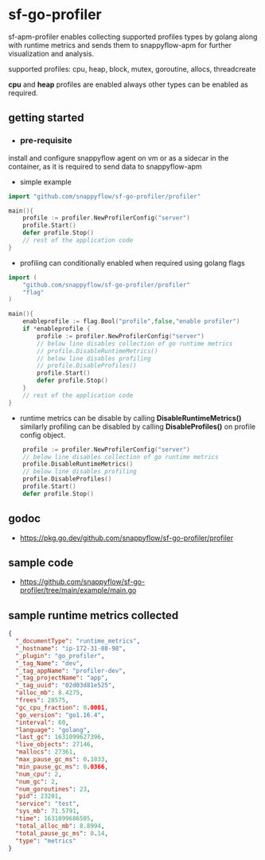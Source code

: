 # sf-go-profiler

sf-apm-profiler enables collecting supported profiles types by golang along with runtime metrics
and sends them to snappyflow-apm for further visualization and analysis.

supported profiles: cpu, heap, block, mutex, goroutine, allocs, threadcreate

**cpu** and **heap** profiles are enabled always other types can be enabled as required.

## getting started

- ### pre-requisite

install and configure snappyflow agent on vm or as a sidecar in the container, as it is required to send data to snappyflow-apm

- simple example

```go
import "github.com/snappyflow/sf-go-profiler/profiler"

main(){
    profile := profiler.NewProfilerConfig("server")
    profile.Start()
    defer profile.Stop()
    // rest of the application code
}
```

- profiling can conditionally enabled when required using golang flags

```go
import (
    "github.com/snappyflow/sf-go-profiler/profiler"
    "flag"
)

main(){
    enableprofile := flag.Bool("profile",false,"enable profiler")
    if *enableprofile {
        profile := profiler.NewProfilerConfig("server")
        // below line disables collection of go runtime metrics
        // profile.DisableRuntimeMetrics()
        // below line disables profiling
        // profile.DisableProfiles()
        profile.Start()
        defer profile.Stop()
    }
    // rest of the application code
}
```

- runtime metrics can be disable by calling **DisableRuntimeMetrics()** similarly profiling can be disabled by calling **DisableProfiles()** on profile config object.

```go
    profile := profiler.NewProfilerConfig("server")
    // below line disables collection of go runtime metrics
    profile.DisableRuntimeMetrics()
    // below line disables profiling
    profile.DisableProfiles()
    profile.Start()
    defer profile.Stop()
```

## godoc

- <https://pkg.go.dev/github.com/snappyflow/sf-go-profiler/profiler>

## sample code

- <https://github.com/snappyflow/sf-go-profiler/tree/main/example/main.go>

## sample runtime metrics collected

```json
{
  "_documentType": "runtime_metrics",
  "_hostname": "ip-172-31-88-98",
  "_plugin": "go_profiler",
  "_tag_Name": "dev",
  "_tag_appName": "profiler-dev",
  "_tag_projectName": "app",
  "_tag_uuid": "02d03d81e525",
  "alloc_mb": 8.4275,
  "frees": 28575,
  "gc_cpu_fraction": 0.0001,
  "go_version": "go1.16.4",
  "interval": 60,
  "language": "golang",
  "last_gc": 1631099627396,
  "live_objects": 27146,
  "mallocs": 27361,
  "max_pause_gc_ms": 0.1033,
  "min_pause_gc_ms": 0.0366,
  "num_cpu": 2,
  "num_gc": 2,
  "num_goroutines": 23,
  "pid": 23201,
  "service": "test",
  "sys_mb": 71.5791,
  "time": 1631099686505,
  "total_alloc_mb": 8.8994,
  "total_pause_gc_ms": 0.14,
  "type": "metrics"
}
```
